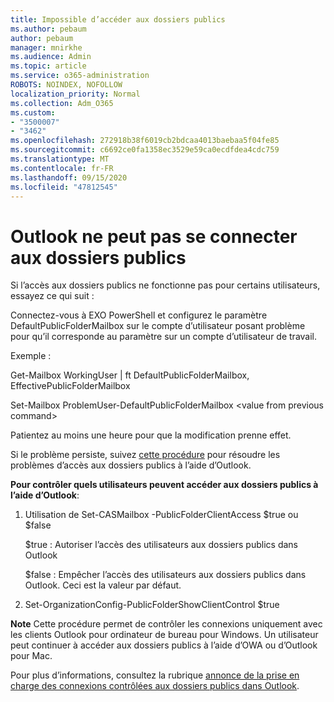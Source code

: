 ```yaml
---
title: Impossible d’accéder aux dossiers publics
ms.author: pebaum
author: pebaum
manager: mnirkhe
ms.audience: Admin
ms.topic: article
ms.service: o365-administration
ROBOTS: NOINDEX, NOFOLLOW
localization_priority: Normal
ms.collection: Adm_O365
ms.custom:
- "3500007"
- "3462"
ms.openlocfilehash: 272918b38f6019cb2bdcaa4013baebaa5f04fe85
ms.sourcegitcommit: c6692ce0fa1358ec3529e59ca0ecdfdea4cdc759
ms.translationtype: MT
ms.contentlocale: fr-FR
ms.lasthandoff: 09/15/2020
ms.locfileid: "47812545"
---
```

# <a name="outlook-cannot-connect-to-public-folders"></a>Outlook ne peut pas se connecter aux dossiers publics

Si l’accès aux dossiers publics ne fonctionne pas pour certains utilisateurs, essayez ce qui suit :

Connectez-vous à EXO PowerShell et configurez le paramètre DefaultPublicFolderMailbox sur le compte d’utilisateur posant problème pour qu’il corresponde au paramètre sur un compte d’utilisateur de travail.

Exemple :

Get-Mailbox WorkingUser | ft DefaultPublicFolderMailbox, EffectivePublicFolderMailbox

Set-Mailbox ProblemUser-DefaultPublicFolderMailbox \<value from previous command>

Patientez au moins une heure pour que la modification prenne effet.

Si le problème persiste, suivez [cette procédure](https://aka.ms/pfcte) pour résoudre les problèmes d’accès aux dossiers publics à l’aide d’Outlook.
 
**Pour contrôler quels utilisateurs peuvent accéder aux dossiers publics à l’aide d’Outlook**:

1.  Utilisation de Set-CASMailbox <mailboxname> -PublicFolderClientAccess $true ou $false  
      
    $true : Autoriser l’accès des utilisateurs aux dossiers publics dans Outlook  
      
    $false : Empêcher l’accès des utilisateurs aux dossiers publics dans Outlook. Ceci est la valeur par défaut.  
        
2.  Set-OrganizationConfig-PublicFolderShowClientControl $true   
      
**Note** Cette procédure permet de contrôler les connexions uniquement avec les clients Outlook pour ordinateur de bureau pour Windows. Un utilisateur peut continuer à accéder aux dossiers publics à l’aide d’OWA ou d’Outlook pour Mac.
 
Pour plus d’informations, consultez la rubrique [annonce de la prise en charge des connexions contrôlées aux dossiers publics dans Outlook](https://aka.ms/controlpf).